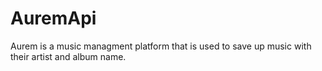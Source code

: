 # AuremApi
Aurem is a music managment platform that is used to save up music with their artist and album name.
